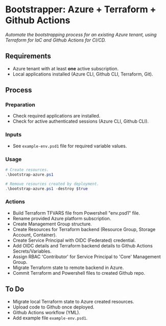# Bootstrapper: Azure + Terraform + Github Actions

_Automate the bootstrapping process for an existing Azure tenant, using Terraform for IaC and Github Actions for CI/CD._

## Requirements

- Azure tenant with at least **one** active subscription.
- Local applications installed (Azure CLI, Github CLI, Terraform, Git).

## Process

### Preparation
- Check required applications are installed.
- Check for active authenticated sessions (Azure CLI, Github CLI).

### Inputs
- See `example-env.psd1` file for required variable values.

### Usage

```powershell
# Create resources.
.\bootstrap-azure.ps1

# Remove resources created by deployment.
.\bootstrap-azure.ps1 -destroy $true
```

### Actions
- Build Terraform TFVARS file from Powershell "env.psd1" file.
- Rename provided Azure platform subscription.
- Create Management Group structure.
- Create Resources for Terraform backend (Resource Group, Storage Account, Container).
- Create Service Principal with OIDC (Federated) credential.
- Add OIDC details and Terraform backend details to Github Actions Secrets/Variables.
- Assign RBAC 'Contributor' for Service Principal to 'Core' Management Group.
- Migrate Terraform state to remote backend in Azure.
- Commit Terraform and Powershell files to created Github repo.

## To Do

- Migrate local Terraform state to Azure created resources.
- Upload code to Github once deployed.
- Github Actions workflow (YML).
- Add example file `example-env.psd1`.
